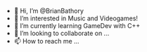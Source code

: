 - 👋 Hi, I’m @BrianBathory
- 👀 I’m interested in Music and Videogames!
- 🌱 I’m currently learning GameDev with C++
- 💞️ I’m looking to collaborate on ...
- 📫 How to reach me ...

<!---
BrianBathory/BrianBathory is a ✨ special ✨ repository because its `README.md` (this file) appears on your GitHub profile.
You can click the Preview link to take a look at your changes.
--->
